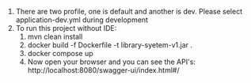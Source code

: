 1. There are two profile, one is default and another is dev. Please select application-dev.yml during development
2. To run this project without IDE: 
   1. mvn clean install
   2. docker build -f Dockerfile -t library-syetem-v1.jar .
   3. docker compose up
   4. Now open your browser and you can see the API's:
   http://localhost:8080/swagger-ui/index.html#/